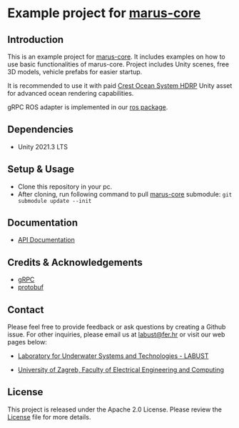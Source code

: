 # Example project for [marus-core](https://github.com/MARUSimulator/marus-core)

## Introduction

This is an example project for [marus-core](https://github.com/MARUSimulator/marus-core). It includes examples on how to use basic functionalities of marus-core. 
Project includes Unity scenes, free 3D models, vehicle prefabs for easier startup.

It is recommended to use it with paid [Crest Ocean System HDRP](https://assetstore.unity.com/packages/tools/particles-effects/crest-ocean-system-hdrp-164158?aid=1011lic2K) Unity asset for advanced ocean rendering capabilities.

gRPC ROS adapter is implemented in our [ros package](https://github.com/MARUSimulator/grpc_ros_adapter).

## Dependencies

* Unity 2021.3 LTS


## Setup & Usage

* Clone this repository in your pc.
* After cloning, run following command to pull [marus-core](https://github.com/MARUSimulator/marus-core) submodule:
`git submodule update --init`

## Documentation
* [API Documentation]()

## Credits & Acknowledgements

* [gRPC](https://github.com/grpc/grpc)
* [protobuf](https://github.com/protocolbuffers/protobuf)

## Contact
Please feel free to provide feedback or ask questions by creating a Github issue. For other inquiries, please email us at labust@fer.hr or visit our web pages below:
* [Laboratory for Underwater Systems and Technologies - LABUST](https://labust.fer.hr/)

* [University of Zagreb, Faculty of Electrical Engineering and Computing](https://www.fer.unizg.hr/en)

## License
This project is released under the Apache 2.0 License. Please review the [License](https://github.com/MARUSimulator/marus-example/blob/dev/LICENSE) file for more details.